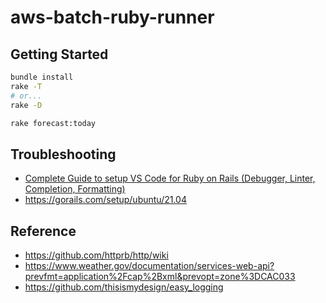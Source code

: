 # aws-batch-ruby-runner

## Getting Started

```sh
bundle install
rake -T
# or...
rake -D

rake forecast:today
```

## Troubleshooting

- [Complete Guide to setup VS Code for Ruby on Rails (Debugger, Linter, Completion, Formatting)](https://dev.to/abstractart/easy-way-to-setup-debugger-and-autocomplete-for-ruby-in-visual-studio-code-2gcc)
- <https://gorails.com/setup/ubuntu/21.04>

## Reference

- <https://github.com/httprb/http/wiki>
- <https://www.weather.gov/documentation/services-web-api?prevfmt=application%2Fcap%2Bxml&prevopt=zone%3DCAC033>
- <https://github.com/thisismydesign/easy_logging>
